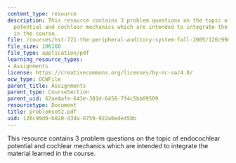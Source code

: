 ```yaml
---
content_type: resource
description: This resource contains 3 problem questions on the topic of endocochlear
  potential and cochlear mechanics which are intended to integrate the material learned
  in the course.
file: /courses/hst-721-the-peripheral-auditory-system-fall-2005/126c99d0b820d3da6759922a6ede458b_problemset2.pdf
file_size: 106160
file_type: application/pdf
learning_resource_types:
- Assignments
license: https://creativecommons.org/licenses/by-nc-sa/4.0/
ocw_type: OCWFile
parent_title: Assignments
parent_type: CourseSection
parent_uid: 62ae4afe-643e-381d-6458-7f4c5bb09509
resourcetype: Document
title: problemset2.pdf
uid: 126c99d0-b820-d3da-6759-922a6ede458b
---
```

This resource contains 3 problem questions on the topic of endocochlear potential and cochlear mechanics which are intended to integrate the material learned in the course.